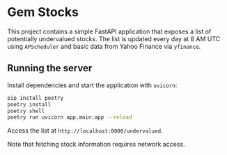 # Gem Stocks

This project contains a simple FastAPI application that exposes a list of
potentially undervalued stocks. The list is updated every day at 8 AM UTC using
`APScheduler` and basic data from Yahoo Finance via `yfinance`.

## Running the server

Install dependencies and start the application with `uvicorn`:

```bash
pip install poetry
poetry install
poetry shell
poetry run uvicorn app.main:app --reload
```

Access the list at `http://localhost:8000/undervalued`.

Note that fetching stock information requires network access.
